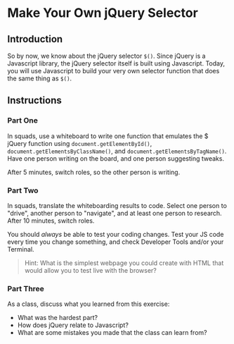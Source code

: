# Make Your Own jQuery Selector

<!--This is REALLY FUCKING HARD for students.  We're having issues just with using dev tools to t-shoot, never mind the conditionals and function splitting. This time around, we should make sure they have a really solid grasp on general approach before moving into part one, and a really solid grasp on conditionals and functions before part two.-->

## Introduction

So by now, we know about the jQuery selector `$()`. Since jQuery is a Javascript library, the jQuery selector itself is built using Javascript.  Today, you will use Javascript to build your very own selector function that does the same thing as `$()`.

## Instructions

<!--WDI5 12:00 -->
<!-- 11:50 15 minutes -->

### Part One

In squads, use a whiteboard to write one function that emulates the $ jQuery function using `document.getElementById()`, `document.getElementsByClassName()`, and `document.getElementsByTagName()`.  Have one person writing on the board, and one person suggesting tweaks.

After 5 minutes, switch roles, so the other person is writing.

<!--Ask devs how they will break up this problem -->

<!--WDI5 12:10 -->
<!--12:05 25 minutes -->

### Part Two

In squads, translate the whiteboarding results to code.  Select one person to "drive", another person to "navigate", and at least one person to research.  After 10 minutes, switch roles.

You should *always* be able to test your coding changes. Test your JS code every time you change something, and check Developer Tools and/or your Terminal.

> Hint: What is the simplest webpage you could create with HTML that would allow you to test live with the browser?

<!-- We don't have time for this

### Part Three

When you are finished with your selector, create a button on your page that says `Transform`.  Use it to change the style of at least: 

- One ID
- Two classes
- Two tags

#### Bonus

Use animations or transitions with your `Transform` button.

-->

<!--WDI5 12:22 going over solution, then questions -->
<!-- 12:25 5 minutes -->

### Part Three

As a class, discuss what you learned from this exercise:

- What was the hardest part?
- How does jQuery relate to Javascript?
- What are some mistakes you made that the class can learn from?
